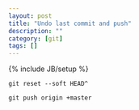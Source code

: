 ```yaml
---
layout: post
title: "Undo last commit and push"
description: ""
category: [git]
tags: []
---
```

{% include JB/setup %}

    git reset --soft HEAD^

    git push origin +master



